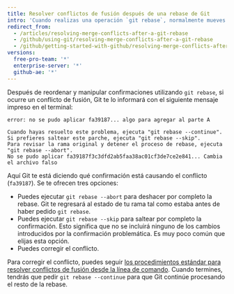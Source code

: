 ```yaml
---
title: Resolver conflictos de fusión después de una rebase de Git
intro: 'Cuando realizas una operación `git rebase`, normalmente mueves confirmaciones de un lado a otro. Por este motivo, puedes generar una situación en la que se introduzca un conflicto de fusión. Esto implica que dos de tus confirmaciones modificaron la misma línea del mismo archivo, y Git no sabe qué cambio aplicar.'
redirect_from:
  - /articles/resolving-merge-conflicts-after-a-git-rebase
  - /github/using-git/resolving-merge-conflicts-after-a-git-rebase
  - /github/getting-started-with-github/resolving-merge-conflicts-after-a-git-rebase
versions:
  free-pro-team: '*'
  enterprise-server: '*'
  github-ae: '*'
---
```


Después de reordenar y manipular confirmaciones utilizando `git rebase`, si ocurre un conflicto de fusión, Git te lo informará con el siguiente mensaje impreso en el terminal:

```shell
error: no se pudo aplicar fa39187... algo para agregar al parte A

Cuando hayas resuelto este problema, ejecuta "git rebase --continue".
Si prefieres saltear este parche, ejecuta "git rebase --skip".
Para revisar la rama original y detener el proceso de rebase, ejecuta "git rebase --abort".
No se pudo aplicar fa39187f3c3dfd2ab5faa38ac01cf3de7ce2e841... Cambia el archivo falso
```

Aquí Git te está diciendo qué confirmación está causando el conflicto (`fa39187`). Se te ofrecen tres opciones:

* Puedes ejecutar `git rebase --abort` para deshacer por completo la rebase. Git te regresará al estado de tu rama tal como estaba antes de haber pedido `git rebase`.
* Puedes ejecutar `git rebase --skip` para saltear por completo la confirmación. Esto significa que no se incluirá ninguno de los cambios introducidos por la confirmación problemática. Es muy poco común que elijas esta opción.
* Puedes corregir el conflicto.

Para corregir el conflicto, puedes seguir [los procedimientos estándar para resolver conflictos de fusión desde la línea de comando](/articles/resolving-a-merge-conflict-using-the-command-line). Cuando termines, tendrás que pedir `git rebase --continue` para que Git continúe procesando el resto de la rebase.
